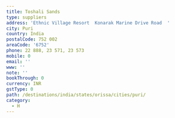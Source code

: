 ```yaml
---
title: Toshali Sands
type: suppliers
address: 'Ethnic Village Resort  Konarak Marine Drive Road  '
city: Puri
country: India
postalCode: 752 002
areaCode: '6752'
phone: 22 888, 23 571, 23 573
mobile: 0
email: ''
www: ''
note: ''
bookThrough: 0
currency: INR
gstType: 0
path: /destinations/india/states/orissa/cities/puri/
category:
  - H
---
```


